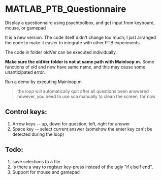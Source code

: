 # MATLAB_PTB_Questionnaire
Display a questionnaire using psychtoolbox, and get input from keyboard, mouse, or gamepad

It is a new version. The code itself didn't change too much; I just arranged the code to make it easier to integrate with other PTB experiments.

The code in folder oldVer can be executed individually.

**Make sure the oldVer folder is not at same path with Mainloop.m.** Some functions of old and new have same name, and this may cause some unanticipated error.

Run a demo by executing Mainloop.m
> the loop will automatically quit after all questions been answered
> however, you need to use sca manually to clean the screen, for now

## Control keys:

1. Arrow keys -- up, down for question; left, right for answer
2. Space key -- select current answer (somehow the enter key can't be detected during the loop)

## Todo:

1. save selections to a file
2. Is there a way to register key-press instead of the ugly "if elseif end".
3. Support for mouse and gamepad
